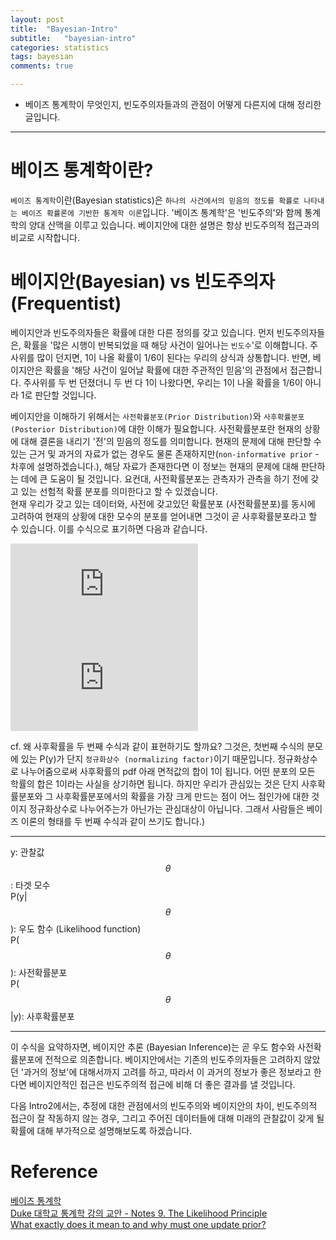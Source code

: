 ```yaml
---
layout: post
title:  "Bayesian-Intro"
subtitle:   "bayesian-intro"
categories: statistics
tags: bayesian
comments: true

---
```


- 베이즈 통계학이 무엇인지, 빈도주의자들과의 관점이 어떻게 다른지에 대해 정리한 글입니다. 

---

# 베이즈 통계학이란?  
`베이즈 통계학`이란(Bayesian statistics)은 `하나의 사건에서의 믿음의 정도를 확률로 나타내는 베이즈 확률론에 기반한 통계학 이론`입니다. 
'베이즈 통계학'은 '빈도주의'와 함께 통계학의 양대 산맥을 이루고 있습니다. 베이지안에 대한 설명은 항상 빈도주의적 접근과의 비교로 시작합니다.

# 베이지안(Bayesian) vs 빈도주의자(Frequentist)  

베이지안과 빈도주의자들은 확률에 대한 다른 정의를 갖고 있습니다. 먼저 빈도주의자들은, 확률을 '많은 시행이 반복되었을 때 해당 사건이 일어나는
`빈도수`'로 이해합니다. 주사위를 많이 던지면, 1이 나올 확률이 1/6이 된다는 우리의 상식과 상통합니다. 반면, 베이지안은 확률을 '해당 사건이 일어날 확률에 대한
주관적인 믿음'의 관점에서 접근합니다. 주사위를 두 번 던졌더니 두 번 다 1이 나왔다면, 우리는 1이 나올 확률을 1/6이 아니라 1로 판단할 것입니다.

베이지안을 이해하기 위해서는 `사전확률분포(Prior Distribution)`와 `사후확률분포(Posterior Distribution)`에 대한 이해가 필요합니다. 
사전확률분포란 현재의 상황에 대해 결론을 내리기 '전'의 믿음의 정도를 의미합니다. 현재의 문제에 대해 판단할 수 있는 근거 및 과거의 자료가 없는
경우도 물론 존재하지만(`non-informative prior` - 차후에 설명하겠습니다.), 해당 자료가 존재한다면 이 정보는 현재의 문제에 대해 판단하는 데에
큰 도움이 될 것입니다. 요컨대, 사전확률분포는 관측자가 관측을 하기 전에 갖고 있는 선험적 확률 분포를 의미한다고 할 수 있겠습니다.  
현재 우리가 갖고 있는 데이터와, 사전에 갖고있던 확률분포 (사전확률분포)를 동시에 고려하여 현재의 상황에 대한 모수의 분포를 얻어내면
그것이 곧 사후확률분포라고 할 수 있습니다. 이를 수식으로 표기하면 다음과 같습니다. 

![](https://latex.codecogs.com/gif.latex?P%28%5Ctheta%7Cy%29%3D%20%5Cfrac%7BP%28y_%5Ctheta%7C%5Ctheta%29P%28%5Ctheta%29%7D%7B%5Cint_%5Ctheta%7BP%28y_%5Ctheta%7C%5Ctheta%29P%28%5Ctheta%29%7Dd%5Ctheta%7D)
![](https://latex.codecogs.com/gif.latex?P%28%5Ctheta%7Cy%29%20%5Cpropto%20P%28y_%5Ctheta%7C%5Ctheta%29P%28%5Ctheta%29)  

cf. 왜 사후확률을 두 번째 수식과 같이 표현하기도 할까요? 그것은, 첫번째 수식의 분모에 있는 P(y)가 단지 `정규화상수 (normalizing factor)`이기 때문입니다. 정규화상수로 나누어줌으로써 사후확률의 pdf 아래 면적값의 합이 1이 됩니다. 어떤 분포의 모든 학률의 합은 1이라는 사실을 상기하면 됩니다. 하지만 우리가 관심있는 것은 단지 사후확률분포와 그 사후확률분포에서의 확률을 가장 크게 만드는 점이 어느 점인가에 대한 것이지
정규화상수로 나누어주는가 아닌가는 관심대상이 아닙니다. 그래서 사람들은 베이즈 이론의 형태를 두 번째 수식과 같이 쓰기도 합니다.)  

---

y: 관찰값 
$$\theta$$: 타겟 모수  
P(y|$$\theta$$): 우도 함수 (Likelihood function)  
P($$\theta$$): 사전확률분포  
P($$\theta$$|y): 사후확률분포

---

이 수식을 요약하자면, 베이지안 추론 (Bayesian Inference)는 곧 우도 함수와 사전확률분포에 전적으로 의존합니다. 
베이지안에서는 기존의 빈도주의자들은 고려하지 않았던 '과거의 정보'에 대해서까지 고려를 하고, 
따라서 이 과거의 정보가 좋은 정보라고 한다면 베이지안적인 접근은 빈도주의적 접근에 비해 더 좋은 결과를 낼 것입니다. 

다음 Intro2에서는, 추정에 대한 관점에서의 빈도주의와 베이지안의 차이, 빈도주의적 접근이 잘 작동하지 않는 경우, 그리고
주어진 데이터들에 대해 미래의 관찰값이 갖게 될 확률에 대해 부가적으로 설명해보도록 하겠습니다.

# Reference
[베이즈 통계학](https://ko.wikipedia.org/wiki/%EB%B2%A0%EC%9D%B4%EC%A6%88_%ED%86%B5%EA%B3%84%ED%95%99)  
[Duke 대학교 통계학 강의 교안 - Notes 9. The Likelihood Principle](http://www2.stat.duke.edu/~st118/sta732/PrincHO.pdf)  
[What exactly does it mean to and why must one update prior?](https://stats.stackexchange.com/questions/166321/what-exactly-does-it-mean-to-and-why-must-one-update-prior)

